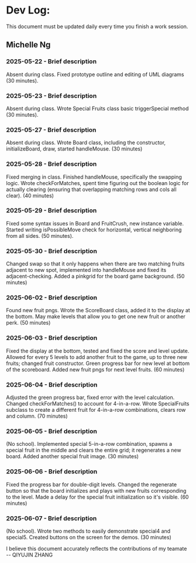 # Dev Log:

This document must be updated daily every time you finish a work session.

## Michelle Ng

### 2025-05-22 - Brief description
Absent during class. Fixed prototype outline and editing of UML diagrams (30 minutes).

### 2025-05-23 - Brief description
Absent during class. Wrote Special Fruits class basic triggerSpecial method (30 minutes).

### 2025-05-27 - Brief description
Absent during class. Wrote Board class, including the constructor, initializeBoard, draw, started handleMouse. (30 minutes)

### 2025-05-28 - Brief description
Fixed merging in class. Finished handleMouse, specifically the swapping logic. Wrote checkForMatches, spent time figuring out the boolean logic for actually clearing (ensuring that overlapping matching rows and cols all clear). (40 minutes)

### 2025-05-29 - Brief description
Fixed some syntax issues in Board and FruitCrush, new instance variable. Started writing isPossibleMove check for horizontal, vertical
neighboring from all sides. (50 minutes).

### 2025-05-30 - Brief description
Changed swap so that it only happens when there are two matching fruits adjacent to new spot, implemented into handleMouse and fixed its adjacent-checking. Added a pinkgrid for the board game background. (50 minutes)

### 2025-06-02 - Brief description
Found new fruit pngs. Wrote the ScoreBoard class, added it to the display at the bottom. May make levels that allow you to get one new fruit or another perk. (50 minutes)

### 2025-06-03 - Brief description
Fixed the display at the bottom, tested and fixed the score and level update. Allowed for every 5 levels to add another fruit to the game, up to three new fruits; changed fruit constructor. Green progress bar for new level at bottom of the scoreboard. Added new fruit pngs for next level fruits. (60 minutes)

### 2025-06-04 - Brief description
Adjusted the green progress bar, fixed error with the level calculation. Changed checkForMatches() to account for 4-in-a-row. Wrote SpecialFruits subclass to create a different fruit for 4-in-a-row combinations, clears row and column. (70 minutes)

### 2025-06-05 - Brief description
(No school). Implemented special 5-in-a-row combination, spawns a special fruit in the middle and clears the entire grid; it regenerates a new board. Added another special fruit image. (30 minutes)

### 2025-06-06 - Brief description
Fixed the progress bar for double-digit levels. Changed the regenerate button so that the board initializes and plays with new fruits corresponding to the level. Made a delay for the special fruit initialization so it's visible. (60 minutes)

### 2025-06-07 - Brief description
(No school). Wrote two methods to easily demonstrate special4 and special5. Created buttons on the screen for the demos. (30 minutes)

I believe this document accurately reflects the contributions of my teamate -- QIYUJIN ZHANG